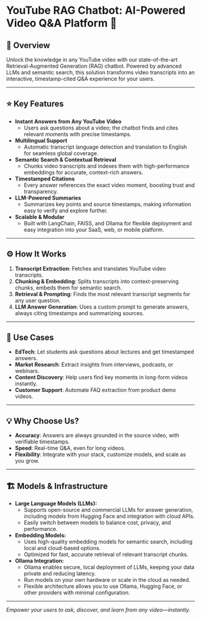 # YouTube RAG Chatbot: AI-Powered Video Q&A Platform 🚀

## 📝 Overview
Unlock the knowledge in any YouTube video with our state-of-the-art Retrieval-Augmented Generation (RAG) chatbot. Powered by advanced LLMs and semantic search, this solution transforms video transcripts into an interactive, timestamp-cited Q&A experience for your users.

---

## ⭐ Key Features

- **Instant Answers from Any YouTube Video**
  - Users ask questions about a video; the chatbot finds and cites relevant moments with precise timestamps.
- **Multilingual Support**
  - Automatic transcript language detection and translation to English for seamless global coverage.
- **Semantic Search & Contextual Retrieval**
  - Chunks video transcripts and indexes them with high-performance embeddings for accurate, context-rich answers.
- **Timestamped Citations**
  - Every answer references the exact video moment, boosting trust and transparency.
- **LLM-Powered Summaries**
  - Summarizes key points and source timestamps, making information easy to verify and explore further.
- **Scalable & Modular**
  - Built with LangChain, FAISS, and Ollama for flexible deployment and easy integration into your SaaS, web, or mobile platform.

---

## ⚙️ How It Works
1. **Transcript Extraction**: Fetches and translates YouTube video transcripts.
2. **Chunking & Embedding**: Splits transcripts into context-preserving chunks, embeds them for semantic search.
3. **Retrieval & Prompting**: Finds the most relevant transcript segments for any user question.
4. **LLM Answer Generation**: Uses a custom prompt to generate answers, always citing timestamps and summarizing sources.

---

## 🎯 Use Cases
- **EdTech**: Let students ask questions about lectures and get timestamped answers.
- **Market Research**: Extract insights from interviews, podcasts, or webinars.
- **Content Discovery**: Help users find key moments in long-form videos instantly.
- **Customer Support**: Automate FAQ extraction from product demo videos.

---

## 💡 Why Choose Us?
- **Accuracy**: Answers are always grounded in the source video, with verifiable timestamps.
- **Speed**: Real-time Q&A, even for long videos.
- **Flexibility**: Integrate with your stack, customize models, and scale as you grow.

---

## 🏗️ Models & Infrastructure

- **Large Language Models (LLMs):**
  - Supports open-source and commercial LLMs for answer generation, including models from Hugging Face and integration with cloud APIs.
  - Easily switch between models to balance cost, privacy, and performance.
- **Embedding Models:**
  - Uses high-quality embedding models for semantic search, including local and cloud-based options.
  - Optimized for fast, accurate retrieval of relevant transcript chunks.
- **Ollama Integration:**
  - Ollama enables secure, local deployment of LLMs, keeping your data private and reducing latency.
  - Run models on your own hardware or scale in the cloud as needed.
  - Flexible architecture allows you to use Ollama, Hugging Face, or other providers with minimal configuration.


---

*Empower your users to ask, discover, and learn from any video—instantly.*

